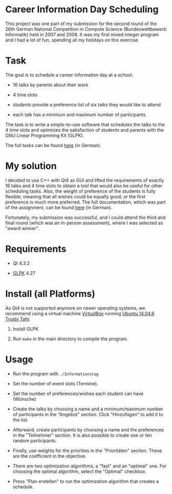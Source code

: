 # Career Information Day Scheduling

This project was one part of my submission for the second round of the 26th German National Competition in Compute Science (Bundeswettbewerb Informatik) held in 2007 and 2008. It was my first mixed integer program and I had a lot of fun, spending all my holidays on this exercise.

# Task

The goal is to schedule a career information day at a school:

- 16 talks by parents about their work

- 4 time slots

- students provide a preference list of six talks they would like to attend

- each talk has a minimum and maximum number of participants

The task is to write a simple-to-use software that schedules the talks to the 4 time slots and optimizes the satisfaction of students and parents with the GNU Linear Programming Kit (GLPK).

The full tasks can be found [here](Aufgabenstellung.pdf) (in German).

# My solution

I decided to use C++ with Qt4 as GUI and lifted the requirements of exactly 16 talks and 4 time slots to obtain a tool that would also be useful for other scheduling tasks. Also, the weight of preference of the students is fully flexible, meaning that all wishes could be equally good, or the first preference is much more preferred. The full documentation, which was part of the assignment, can be found [here](Dokumentation_Informationstag.pdf) (in German).

Fortunately, my submission was successful, and I could attend the third and final round (which was an in-person assessment), where I was selected as "award winner".

# Requirements

- Qt 4.3.2

- [GLPK](https://www.gnu.org/software/glpk/) 4.27

# Install (all Platforms)

As Qt4 is not supported anymore on newer operating systems, we recommend using a virtual machine [VirtualBox](https://www.virtualbox.org) running [Ubuntu 14.04.6 Trusty Tahr](https://www.osboxes.org/ubuntu/).

1. Install GLPK

2. Run `make` in the main directory to compile the program.

# Usage

- Run the program with `./Informationstag`

- Set the number of event slots (Termine).

- Set the number of preferences/wishes each student can have (Wünsche)

- Create the talks by choosing a name and a minimum/maximum number of participants in the "Angebot" section. Click "Hinzufügen" to add it to the list.

- Afterward, create participants by choosing a name and the preferences in the "Teilnehmer" section. It is also possible to create one or ten random participants.

- Finally, use weights for the priorities in the "Prioritäten" section. These are the coefficient in the objective.

- There are two optimization algorithms, a "fast" and an "optimal" one. For choosing the optimal algorithm, select the "Optimal" checkbox.

- Press "Plan erstellen" to run the optimization algorithm that creates a schedule.
